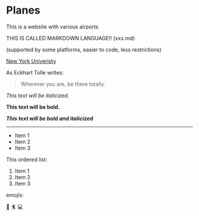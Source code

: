 # Planes
 This is a website with various airports

THIS IS CALLED MARKDOWN LANGUAGE!! (xxx.md)

(supported by some platforms, easier to code, less restrictions)

[New York Univeristy](https://nyu.edu)

As Eckhart Tolle writes:
> Wherever you are, be there totally.

*This text will be italicized.*

**This text will be bold.**

***This text will be bold and italicized***

***

- Item 1
- Item 2
- Item 3

This ordered list:
1. Item 1
2. Item 2
3. Item 3

emojis:

:book: :surfer: :computer: